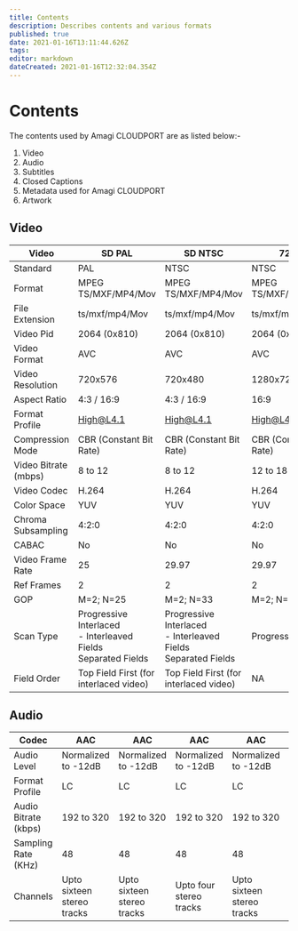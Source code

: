 ```yaml
---
title: Contents
description: Describes contents and various formats
published: true
date: 2021-01-16T13:11:44.626Z
tags: 
editor: markdown
dateCreated: 2021-01-16T12:32:04.354Z
---
```


# Contents

The contents used by Amagi CLOUDPORT are as listed below:-

1. Video
2. Audio
3. Subtitles
4. Closed Captions
5. Metadata used for Amagi CLOUDPORT
6. Artwork

## Video

|Video|SD PAL|SD NTSC|720P|HD [1080i50]|HD [1080i60]|HD [1080p25]|
|--|--|--|--|--|--|--|
|Standard|PAL|NTSC|NTSC|PAL|NTSC|PAL|
|Format|MPEG TS/MXF/MP4/Mov|MPEG TS/MXF/MP4/Mov|MPEG TS/MXF/MP4/Mov|MPEG TS/MXF/MP4/Mov|MPEG TS/MXF/MP4/Mov|MPEG TS/MXF/MP4/Mov|
|File Extension|ts/mxf/mp4/Mov|ts/mxf/mp4/Mov|ts/mxf/mp4/Mov|ts/mxf/mp4/Mov|ts/mxf/mp4/Mov|ts/mxf/mp4/Mov|
|Video Pid|2064 (0x810)|2064 (0x810)|2064 (0x810)|2064 (0x810)|2064 (0x810)|2064 (0x810)|
|Video Format|AVC|AVC|AVC|AVC|AVC|AVC|
|Video Resolution|720x576|720x480|1280x720|1920x1080|1920x1080|1920x1080|
|Aspect Ratio|4:3 / 16:9|4:3 / 16:9|16:9|16:9|16:9|16:9|
|Format Profile|High@L4.1|High@L4.1|High@L4.1|High@L4.1|High@L4.1|High@L4.1|
|Compression Mode|CBR (Constant Bit Rate)|CBR (Constant Bit Rate)|CBR (Constant Bit Rate)|CBR (Constant Bit Rate)|CBR (Constant Bit Rate)|CBR (Constant Bit Rate)|
|Video Bitrate (mbps)|8 to 12|8 to 12|12 to 18|12|15 to 30|15 to 30|
|Video Codec|H.264|H.264|H.264|H.264|H.264|H.264|
|Color Space|YUV|YUV|YUV|YUV|YUV|YUV|
|Chroma Subsampling|4:2:0|4:2:0|4:2:0|4:2:0|4:2:0|4:2:0|
|CABAC|No|No|No|No|No|No|
|Video Frame Rate|25|29.97|29.97|25|29.97|25|
|Ref Frames|2|2|2|2|2|2|
|GOP|M=2; N=25|M=2; N=33|M=2; N=33|M=2; N=25|M=2; N=33|M=2; N=33|
|Scan Type|Progressive<br>Interlaced <br> - Interleaved Fields<br> Separated Fields|Progressive<br>Interlaced <br> - Interleaved Fields<br> Separated Fields|Progressive|Progressive<br>Interlaced <br> - Interleaved Fields<br> Separated Fields|Progressive<br>Interlaced <br> - Interleaved Fields<br> Separated Fields|Progressive<br>Interlaced <br> - Interleaved Fields<br> Separated Fields|
|Field Order|Top Field First (for interlaced video)|Top Field First (for interlaced video)|NA|Top Field First (for interlaced video)|Top Field First (for interlaced video)|Top Field First (for interlaced video)|

## Audio

|Codec|AAC|AAC|AAC|AAC|AAC|AAC|
|--|--|--|--|--|--|--|
|Audio Level|Normalized to -12dB|Normalized to -12dB|Normalized to -12dB|Normalized to -12dB|Normalized to -12dB|Normalized to -12dB|
|Format Profile|LC|LC|LC|LC|LC|LC|
|Audio Bitrate (kbps)|192 to 320|192 to 320|192 to 320|192 to 320|192 to 320|192 to 320|
|Sampling Rate (KHz)|48|48|48|48|48|48|
|Channels|Upto sixteen stereo tracks|Upto sixteen stereo tracks|Upto four stereo tracks|Upto sixteen stereo tracks|Upto sixteen stereo tracks|Upto sixteen stereo tracks|